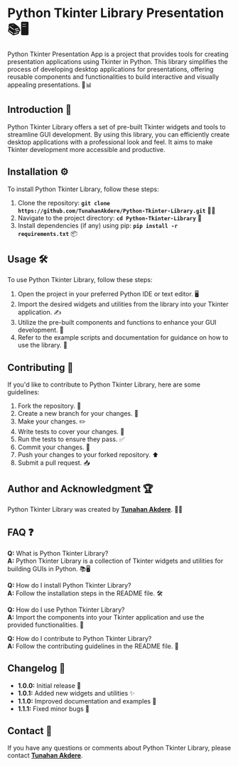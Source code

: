 # **Python Tkinter Library Presentation** 📚🖥️

Python Tkinter Presentation App is a project that provides tools for creating presentation applications using Tkinter in Python. This library simplifies the process of developing desktop applications for presentations, offering reusable components and functionalities to build interactive and visually appealing presentations. 🎤📊

## **Introduction** 🚀

Python Tkinter Library offers a set of pre-built Tkinter widgets and tools to streamline GUI development. By using this library, you can efficiently create desktop applications with a professional look and feel. It aims to make Tkinter development more accessible and productive.

## **Installation** ⚙️

To install Python Tkinter Library, follow these steps:

1. Clone the repository: **`git clone https://github.com/TunahanAkdere/Python-Tkinter-Library.git`** 🧑‍💻
2. Navigate to the project directory: **`cd Python-Tkinter-Library`** 📁
3. Install dependencies (if any) using pip: **`pip install -r requirements.txt`** 📦

## **Usage** 🛠️

To use Python Tkinter Library, follow these steps:

1. Open the project in your preferred Python IDE or text editor. 🖥️
2. Import the desired widgets and utilities from the library into your Tkinter application. ✍️
3. Utilize the pre-built components and functions to enhance your GUI development. 🌟
4. Refer to the example scripts and documentation for guidance on how to use the library. 📖

## **Contributing** 🤝

If you'd like to contribute to Python Tkinter Library, here are some guidelines:

1. Fork the repository. 🍴
2. Create a new branch for your changes. 🌿
3. Make your changes. ✏️
4. Write tests to cover your changes. 🧪
5. Run the tests to ensure they pass. ✅
6. Commit your changes. 💾
7. Push your changes to your forked repository. ⬆️
8. Submit a pull request. 📥

## **Author and Acknowledgment** 🏆

Python Tkinter Library was created by **[Tunahan Akdere](https://github.com/TunahanAkdere)**. 👨‍💻


## **FAQ** ❓

**Q:** What is Python Tkinter Library?  
**A:** Python Tkinter Library is a collection of Tkinter widgets and utilities for building GUIs in Python. 📚🖥️

**Q:** How do I install Python Tkinter Library?  
**A:** Follow the installation steps in the README file. 🛠️

**Q:** How do I use Python Tkinter Library?  
**A:** Import the components into your Tkinter application and use the provided functionalities. 📖

**Q:** How do I contribute to Python Tkinter Library?  
**A:** Follow the contributing guidelines in the README file. 🤝

## **Changelog** 📅

- **1.0.0:** Initial release 🚀
- **1.0.1:** Added new widgets and utilities ✨
- **1.1.0:** Improved documentation and examples 📖
- **1.1.1:** Fixed minor bugs 🐛

## **Contact** 📧

If you have any questions or comments about Python Tkinter Library, please contact **[Tunahan Akdere](mailto:tunahanakderem@gmail.com)**.

